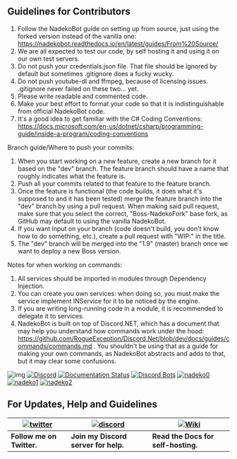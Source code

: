 ## Guidelines for Contributors

1) Follow the NadekoBot guide on setting up from source, just using the forked version instead of the vanilla one: https://nadekobot.readthedocs.io/en/latest/guides/From%20Source/
2) We are all expected to test our code, by self hosting it and using it on our own test servers.
3) Do not push your credentials.json file. That file should be ignored by default but sometimes .gitignore does a fucky wucky.
4) Do not push youtube-dl and ffmpeg, because of licensing issues. .gitignore never failed on these two... yet.
5) Please write readable and commented code.
6) Make your best effort to format your code so that it is indistinguishable from official NadekoBot code.
7) It's a good idea to get familiar with the C# Coding Conventions: https://docs.microsoft.com/en-us/dotnet/csharp/programming-guide/inside-a-program/coding-conventions

Branch guide/Where to push your commits:
1) When you start working on a new feature, create a new branch for it based on the "dev" branch. The feature branch should have a name that roughly indicates what the feature is.
2) Push all your commits related to that feature to the feature branch.
3) Once the feature is functional (the code builds, it does what it's supposed to and it has been tested) merge the feature branch into the "dev" branch by using a pull request. When making said pull request, make sure that you select the correct, "Boss-NadekoFork" base fork, as GitHub may default to using the vanilla NadekoBot.
4) If you want input on your branch (code doesn't build, you don't know how to do something, etc.), create a pull request with "WIP:" in the title.
5) The "dev" branch will be merged into the "1.9" (master) branch once we want to deploy a new Boss version.

Notes for when working on commands:
1) All services should be imported in modules through Dependency Injection.
2) You can create you own services: when doing so, you must make the service implement INService for it to be noticed by the engine.
3) If you are writing long-running code in a module, it is recommended to delegate it to services.
4) NadekoBot is built on top of Discord.NET, which has a document that may help you understand how commands work under the hood: https://github.com/RogueException/Discord.Net/blob/dev/docs/guides/commands/commands.md . You shouldn't be using that as a guide for making your own commands, as NadekoBot abstracts and adds to that, but it may clear some confusions.

![img](https://ci.appveyor.com/api/projects/status/gmu6b3ltc80hr3k9?svg=true)
[![Discord](https://discordapp.com/api/guilds/117523346618318850/widget.png)](https://discord.gg/nadekobot)
[![Documentation Status](https://readthedocs.org/projects/nadekobot/badge/?version=latest)](http://nadekobot.readthedocs.io/en/latest/?badge=latest)
[![Discord Bots](https://discordbots.org/api/widget/status/116275390695079945.svg)](https://discordbots.org/bot/116275390695079945)
[![nadeko0](https://cdn.discordapp.com/attachments/266240393639755778/281920716809699328/part1.png)](https://nadekobot.me)
[![nadeko1](https://cdn.discordapp.com/attachments/266240393639755778/281920134967328768/part2.png)](https://discordapp.com/oauth2/authorize?client_id=170254782546575360&scope=bot&permissions=66186303)
[![nadeko2](https://cdn.discordapp.com/attachments/266240393639755778/281920161311883264/part3.png)](https://nadekobot.me/commands)

## For Updates, Help and Guidelines

| [![twitter](https://cdn.discordapp.com/attachments/155726317222887425/252192520094613504/twiter_banner.JPG)](https://twitter.com/TheNadekoBot) | [![discord](https://cdn.discordapp.com/attachments/266240393639755778/281920766490968064/discord.png)](https://discord.gg/nadekobot) | [![Wiki](https://cdn.discordapp.com/attachments/266240393639755778/281920793330581506/datcord.png)](http://nadekobot.readthedocs.io/en/latest/)
| --- | --- | --- |
| **Follow me on Twitter.** | **Join my Discord server for help.** | **Read the Docs for self-hosting.** |
